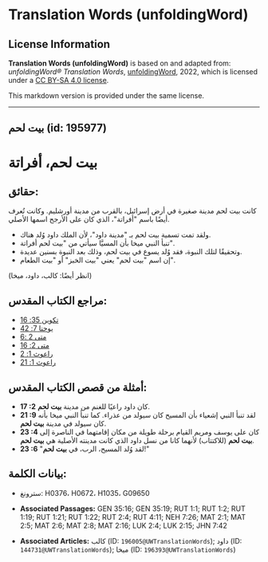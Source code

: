 # Translation Words (unfoldingWord)

## License Information

**Translation Words (unfoldingWord)** is based on and adapted from: _unfoldingWord® Translation Words_, [unfoldingWord](https://unfoldingword.org/utw), 2022, which is licensed under a [CC BY-SA 4.0 license](https://creativecommons.org/licenses/by-sa/4.0/legalcode.en).

This markdown version is provided under the same license.



--------------------------------

## بيت لحم (id: 195977)

بيت لحم، أفراتة
===============

حقائق:
------

كانت بيت لحم مدينة صغيرة في أرض إسرائيل، بالقرب من مدينة أورشليم. وكانت تُعرف أيضًا باسم "أفراتة"، الذي كان على الأرجح اسمها الأصلي.

* ولقد تمت تسمية بيت لحم بـ "مدينة داود"، لأن الملك داود وُلد هناك.
* تنبأ النبي ميخا بأن المسيَّا سيأتي من "بيت لحم أفراتة".
* وتحقيقًا لتلك النبوة، فقد وُلد يسوع في بيت لحم، وذلك بعد النبوة بسنين عديدة.
* إن اسم "بيت لحم" يعني "بيت الخبز" أو "بيت الطعام".

(انظر أيضًا: كالب، داود، ميخا)

مراجع الكتاب المقدس:
--------------------

* [تكوين 35: 16](https://ref.ly/Gen35:16)
* [يوحنا 7: 42](https://ref.ly/John7:42)
* [متى 2 :6](https://ref.ly/Matt2:6)
* [متى 2: 16](https://ref.ly/Matt2:16)
* [راعوث 1: 2](https://ref.ly/Ruth1:2)
* [راعوث 1: 21](https://ref.ly/Ruth1:21)

أمثلة من قصص الكتاب المقدس:
---------------------------

* **17 :2** كان داود راعيًا للغنم من مدينة **بيت لحم**.
* **21 :9** لقد تنبأ النبي إشعياء بأن المسيح كان سيولد من عذراء. كما تنبأ النبي ميخا بأنه كان سيولد في مدينة **بيت لحم**.
* **23 :4** كان على يوسف ومريم القيام برحلة طويلة من مكان إقامتهما في الناصرة إلى **بيت لحم** (للاكتتاب) لأنهما كانا من نسل داود الذي كانت مدينته الأصلية هي **بيت لحم**.
* **23 :6** "لقد وُلد المسيح، الرب، في **بيت لحم**!"

بيانات الكلمة:
--------------

* سترونغ: H0376، H0672، H1035، G09650

* **Associated Passages:** GEN 35:16; GEN 35:19; RUT 1:1; RUT 1:2; RUT 1:19; RUT 1:21; RUT 1:22; RUT 2:4; RUT 4:11; NEH 7:26; MAT 2:1; MAT 2:5; MAT 2:6; MAT 2:8; MAT 2:16; LUK 2:4; LUK 2:15; JHN 7:42
* **Associated Articles:** كالب (ID: `196005@UWTranslationWords`); داود (ID: `144731@UWTranslationWords`); ميخا (ID: `196393@UWTranslationWords`)

